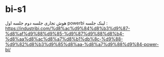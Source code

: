 # bi-s1
هوش تجاری جلسه دوم جلسه اول powerbi
  لینک جلسه :
  https://industribi.com/%d8%ac%d9%84%d8%b3%d9%87-%d8%af%d9%88%d9%85-%d9%87%d9%88%d8%b4-%d8%aa%d8%ac%d8%a7%d8%b1%db%8c-%d9%88-%d9%82%d8%b3%d9%85%d8%aa-%d8%a7%d9%88%d9%84-power-bi/
